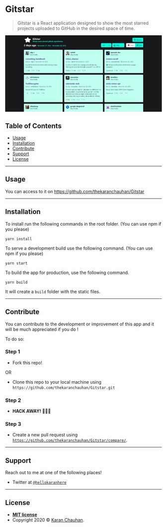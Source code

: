 # Gitstar
> Gitstar is a React application designed to show the most starred projects uploaded to GitHub in the desired space of time.


[![Screenshot](./gitstar.png)](https://github.com/thekaranchauhan/Gitstar)

## Table of Contents 
- [Usage](#Usage)
- [Installation](#Installation)
- [Contribute](#Contribute)
- [Support](#Support)
- [License](#License)

---

## Usage
You can access to it on https://github.com/thekaranchauhan/Gitstar

---

## Installation
To install run the following commands in the root folder. (You can use npm if you please)
```shell
yarn install
```
To serve a development build use the following command. (You can use npm if you please)
```shell
yarn start
```
To build the app for production, use the following command.
```shell
yarn build
```
It will create a `build` folder with the static files.

---

## Contribute

You can contribute to the development or improvement of this app and it will be much appreciated if you do !

To do so:

### Step 1

- Fork this repo!

OR

- Clone this repo to your local machine using `https://github.com/thekaranchauhan/Gitstar.git`

### Step 2

- **HACK AWAY!** 🔨🔨🔨

### Step 3

- Create a new pull request using <a href="https://github.com/thekaranchauhan/Gitstar/compare/" target="_blank">`https://github.com/thekaranchauhan/Gitstar/compare/`</a>.

---

## Support

Reach out to me at one of the following places!

<!-- - Website at <a href="https;//thekaranchauhan.com" target="_blank">`thekaranchauhan.com`</a> -->
- Twitter at <a href="https://x.com/hellokaranhere" target="_blank">`@hellokaranhere`</a>


---

## License


- **[MIT license](http://opensource.org/licenses/mit)**
- Copyright 2020 © <a href="https;//thekaranchauhan.com" target="_blank">Karan Chauhan</a>.
